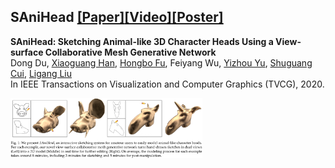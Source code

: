 ## SAniHead [[Paper]](https://ieeexplore.ieee.org/document/9222121)[[Video]](https://www.youtube.com/watch?v=pxJmNCBKFq8)[[Poster]](figures/poster.jpg)

**SAniHead: Sketching Animal-like 3D Character Heads Using a View-surface Collaborative Mesh Generative Network**  
Dong Du, [Xiaoguang Han](https://mypage.cuhk.edu.cn/academics/hanxiaoguang/),  [Hongbo Fu](http://sweb.cityu.edu.hk/hongbofu/),  Feiyang Wu, [Yizhou Yu](https://i.cs.hku.hk/~yzyu/), [Shuguang Cui](https://sse.cuhk.edu.cn/en/faculty/cuishuguang), [Ligang Liu](http://staff.ustc.edu.cn/~lgliu/)  
In IEEE Transactions on Visualization and Computer Graphics (TVCG), 2020.  

<img src="figures/teaser.png" alt="teaser" style="zoom:30%;" />

